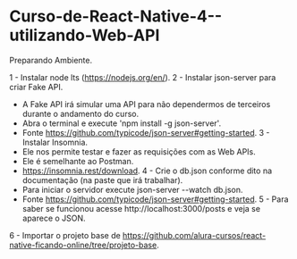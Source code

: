 # Curso-de-React-Native-4--utilizando-Web-API

Preparando Ambiente.

1 - Instalar node lts (https://nodejs.org/en/).
2 - Instalar json-server para criar Fake API.
  - A Fake API irá simular uma API para não dependermos de terceiros durante o andamento do curso.
  - Abra o terminal e execute 'npm install -g json-server'.
  - Fonte https://github.com/typicode/json-server#getting-started.
3 - Instalar Insomnia.
  - Ele nos permite testar e fazer as requisições com as Web APIs.
  - Ele é semelhante ao Postman.
  - https://insomnia.rest/download.
4 - Crie o db.json conforme dito na documentação (na paste que irá trabalhar).
  - Para iniciar o servidor execute json-server --watch db.json.
  - Fonte https://github.com/typicode/json-server#getting-started.
5 - Para saber se funcionou acesse http://localhost:3000/posts e veja se aparece o JSON.

6 - Importar o projeto base de https://github.com/alura-cursos/react-native-ficando-online/tree/projeto-base.

